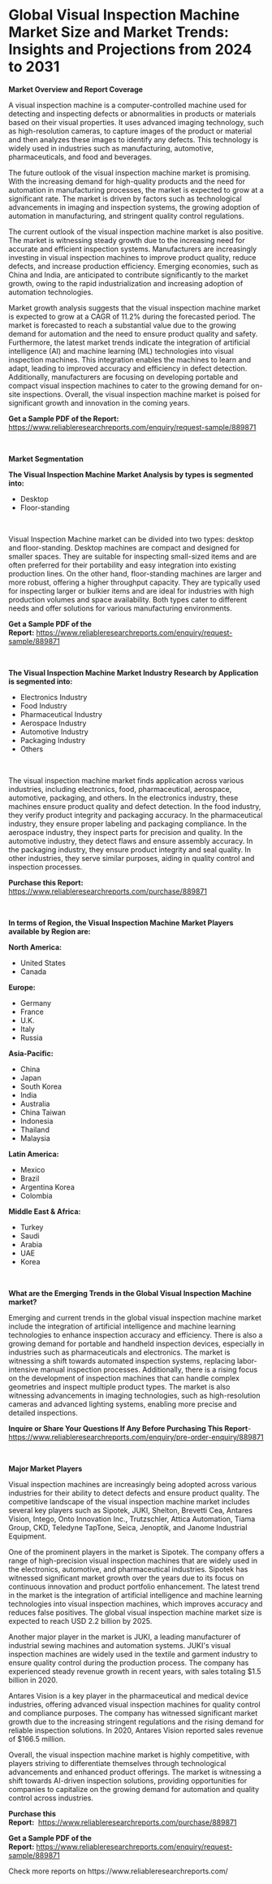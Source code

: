<p><h1>Global Visual Inspection Machine Market Size and Market Trends: Insights and Projections from 2024 to 2031</h1></p><p><strong>Market Overview and Report Coverage</strong></p>
<p><p>A visual inspection machine is a computer-controlled machine used for detecting and inspecting defects or abnormalities in products or materials based on their visual properties. It uses advanced imaging technology, such as high-resolution cameras, to capture images of the product or material and then analyzes these images to identify any defects. This technology is widely used in industries such as manufacturing, automotive, pharmaceuticals, and food and beverages.</p><p>The future outlook of the visual inspection machine market is promising. With the increasing demand for high-quality products and the need for automation in manufacturing processes, the market is expected to grow at a significant rate. The market is driven by factors such as technological advancements in imaging and inspection systems, the growing adoption of automation in manufacturing, and stringent quality control regulations.</p><p>The current outlook of the visual inspection machine market is also positive. The market is witnessing steady growth due to the increasing need for accurate and efficient inspection systems. Manufacturers are increasingly investing in visual inspection machines to improve product quality, reduce defects, and increase production efficiency. Emerging economies, such as China and India, are anticipated to contribute significantly to the market growth, owing to the rapid industrialization and increasing adoption of automation technologies.</p><p>Market growth analysis suggests that the visual inspection machine market is expected to grow at a CAGR of 11.2% during the forecasted period. The market is forecasted to reach a substantial value due to the growing demand for automation and the need to ensure product quality and safety. Furthermore, the latest market trends indicate the integration of artificial intelligence (AI) and machine learning (ML) technologies into visual inspection machines. This integration enables the machines to learn and adapt, leading to improved accuracy and efficiency in defect detection. Additionally, manufacturers are focusing on developing portable and compact visual inspection machines to cater to the growing demand for on-site inspections. Overall, the visual inspection machine market is poised for significant growth and innovation in the coming years.</p></p>
<p><strong>Get a Sample PDF of the Report:</strong> <a href="https://www.reliableresearchreports.com/enquiry/request-sample/889871">https://www.reliableresearchreports.com/enquiry/request-sample/889871</a></p>
<p>&nbsp;</p>
<p><strong>Market Segmentation</strong></p>
<p><strong>The Visual Inspection Machine Market Analysis by types is segmented into:</strong></p>
<p><ul><li>Desktop</li><li>Floor-standing</li></ul></p>
<p>&nbsp;</p>
<p><p>Visual Inspection Machine market can be divided into two types: desktop and floor-standing. Desktop machines are compact and designed for smaller spaces. They are suitable for inspecting small-sized items and are often preferred for their portability and easy integration into existing production lines. On the other hand, floor-standing machines are larger and more robust, offering a higher throughput capacity. They are typically used for inspecting larger or bulkier items and are ideal for industries with high production volumes and space availability. Both types cater to different needs and offer solutions for various manufacturing environments.</p></p>
<p><strong>Get a Sample PDF of the Report:</strong>&nbsp;<a href="https://www.reliableresearchreports.com/enquiry/request-sample/889871">https://www.reliableresearchreports.com/enquiry/request-sample/889871</a></p>
<p>&nbsp;</p>
<p><strong>The Visual Inspection Machine Market Industry Research by Application is segmented into:</strong></p>
<p><ul><li>Electronics Industry</li><li>Food Industry</li><li>Pharmaceutical Industry</li><li>Aerospace Industry</li><li>Automotive Industry</li><li>Packaging Industry</li><li>Others</li></ul></p>
<p>&nbsp;</p>
<p><p>The visual inspection machine market finds application across various industries, including electronics, food, pharmaceutical, aerospace, automotive, packaging, and others. In the electronics industry, these machines ensure product quality and defect detection. In the food industry, they verify product integrity and packaging accuracy. In the pharmaceutical industry, they ensure proper labeling and packaging compliance. In the aerospace industry, they inspect parts for precision and quality. In the automotive industry, they detect flaws and ensure assembly accuracy. In the packaging industry, they ensure product integrity and seal quality. In other industries, they serve similar purposes, aiding in quality control and inspection processes.</p></p>
<p><strong>Purchase this Report:</strong>&nbsp; <a href="https://www.reliableresearchreports.com/purchase/889871">https://www.reliableresearchreports.com/purchase/889871</a></p>
<p>&nbsp;</p>
<p><strong>In terms of Region, the Visual Inspection Machine Market Players available by Region are:</strong></p>
<p>
    <p> <strong> North America: </strong>
        <ul>
            <li>United States</li>
            <li>Canada</li>
        </ul>
        </p> 
    <p> <strong> Europe: </strong>
        <ul>
            <li>Germany</li>
            <li>France</li>
            <li>U.K.</li>
            <li>Italy</li>
            <li>Russia</li>
        </ul>
        </p> 
    <p> <strong> Asia-Pacific: </strong>
        <ul>
            <li>China</li>
            <li>Japan</li>
            <li>South Korea</li>
            <li>India</li>
            <li>Australia</li>
            <li>China Taiwan</li>
            <li>Indonesia</li>
            <li>Thailand</li>
            <li>Malaysia</li>
        </ul>
        </p> 
    <p> <strong> Latin America: </strong>
        <ul>
            <li>Mexico</li>
            <li>Brazil</li>
            <li>Argentina Korea</li>
            <li>Colombia</li>
        </ul>
        </p> 
    <p> <strong> Middle East & Africa: </strong>
        <ul>
            <li>Turkey</li>
            <li>Saudi</li>
            <li>Arabia</li>
            <li>UAE</li>
            <li>Korea</li>
        </ul>
    </p>
    </p>
<p>&nbsp;</p>
<p><strong>What are the Emerging Trends in the Global Visual Inspection Machine market?</strong></p>
<p><p>Emerging and current trends in the global visual inspection machine market include the integration of artificial intelligence and machine learning technologies to enhance inspection accuracy and efficiency. There is also a growing demand for portable and handheld inspection devices, especially in industries such as pharmaceuticals and electronics. The market is witnessing a shift towards automated inspection systems, replacing labor-intensive manual inspection processes. Additionally, there is a rising focus on the development of inspection machines that can handle complex geometries and inspect multiple product types. The market is also witnessing advancements in imaging technologies, such as high-resolution cameras and advanced lighting systems, enabling more precise and detailed inspections.</p></p>
<p><strong>Inquire or Share Your Questions If Any Before Purchasing This Report</strong>- <a href="https://www.reliableresearchreports.com/enquiry/pre-order-enquiry/889871">https://www.reliableresearchreports.com/enquiry/pre-order-enquiry/889871</a></p>
<p>&nbsp;</p>
<p><strong>Major Market Players</strong></p>
<p><p>Visual inspection machines are increasingly being adopted across various industries for their ability to detect defects and ensure product quality. The competitive landscape of the visual inspection machine market includes several key players such as Sipotek, JUKI, Shelton, Brevetti Cea, Antares Vision, Intego, Onto Innovation Inc., Trutzschler, Attica Automation, Tiama Group, CKD, Teledyne TapTone, Seica, Jenoptik, and Janome Industrial Equipment.</p><p>One of the prominent players in the market is Sipotek. The company offers a range of high-precision visual inspection machines that are widely used in the electronics, automotive, and pharmaceutical industries. Sipotek has witnessed significant market growth over the years due to its focus on continuous innovation and product portfolio enhancement. The latest trend in the market is the integration of artificial intelligence and machine learning technologies into visual inspection machines, which improves accuracy and reduces false positives. The global visual inspection machine market size is expected to reach USD 2.2 billion by 2025.</p><p>Another major player in the market is JUKI, a leading manufacturer of industrial sewing machines and automation systems. JUKI's visual inspection machines are widely used in the textile and garment industry to ensure quality control during the production process. The company has experienced steady revenue growth in recent years, with sales totaling $1.5 billion in 2020.</p><p>Antares Vision is a key player in the pharmaceutical and medical device industries, offering advanced visual inspection machines for quality control and compliance purposes. The company has witnessed significant market growth due to the increasing stringent regulations and the rising demand for reliable inspection solutions. In 2020, Antares Vision reported sales revenue of $166.5 million.</p><p>Overall, the visual inspection machine market is highly competitive, with players striving to differentiate themselves through technological advancements and enhanced product offerings. The market is witnessing a shift towards AI-driven inspection solutions, providing opportunities for companies to capitalize on the growing demand for automation and quality control across industries.</p></p>
<p><strong>Purchase this Report:</strong>&nbsp;&nbsp;<a href="https://www.reliableresearchreports.com/purchase/889871">https://www.reliableresearchreports.com/purchase/889871</a></p>
<p></p>
<p><strong>Get a Sample PDF of the Report:</strong>&nbsp;<a href="https://www.reliableresearchreports.com/enquiry/request-sample/889871">https://www.reliableresearchreports.com/enquiry/request-sample/889871</a></p>
<p>Check more reports on https://www.reliableresearchreports.com/</p>